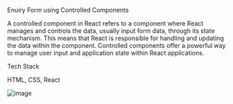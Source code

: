 Enuiry Form using Controlled Components

A controlled component in React refers to a component where React manages and controls the data, usually input form data, through its state mechanism. This means that React is responsible for handling and updating the data within the component. Controlled components offer a powerful way to manage user input and application state within React applications.

Tech Stack

HTML, CSS, React

![image](https://github.com/Jashandeep123/Controlled_Components_React/assets/102272261/acfc7f5d-30a6-42c0-ab21-bc4d54e74f7a)

